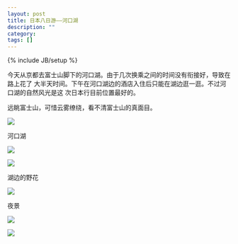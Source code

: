 ```yaml
---
layout: post
title: 日本八日游——河口湖
description: ""
category:
tags: []
---
```


{% include JB/setup %}

今天从京都去富士山脚下的河口湖。由于几次换乘之间的时间没有衔接好，导致在路上花了
大半天时间。下午在河口湖边的酒店入住后只能在湖边逛一逛。不过河口湖的自然风光是这
次日本行目前位置最好的。

远眺富士山，可惜云雾缭绕，看不清富士山的真面目。

![](http://o9si8u3ts.bkt.clouddn.com/2016-08-16__IGP0564.jpg)

河口湖

![](http://o9si8u3ts.bkt.clouddn.com/2016-08-16__IGP0572.jpg)

![](http://o9si8u3ts.bkt.clouddn.com/2016-08-16__IGP0586.jpg)

湖边的野花

![](http://o9si8u3ts.bkt.clouddn.com/2016-08-16__IGP0583.jpg)

夜景

![](http://o9si8u3ts.bkt.clouddn.com/2016-08-16__IGP0589.jpg)

![](http://o9si8u3ts.bkt.clouddn.com/2016-08-16__IGP0592.jpg)
